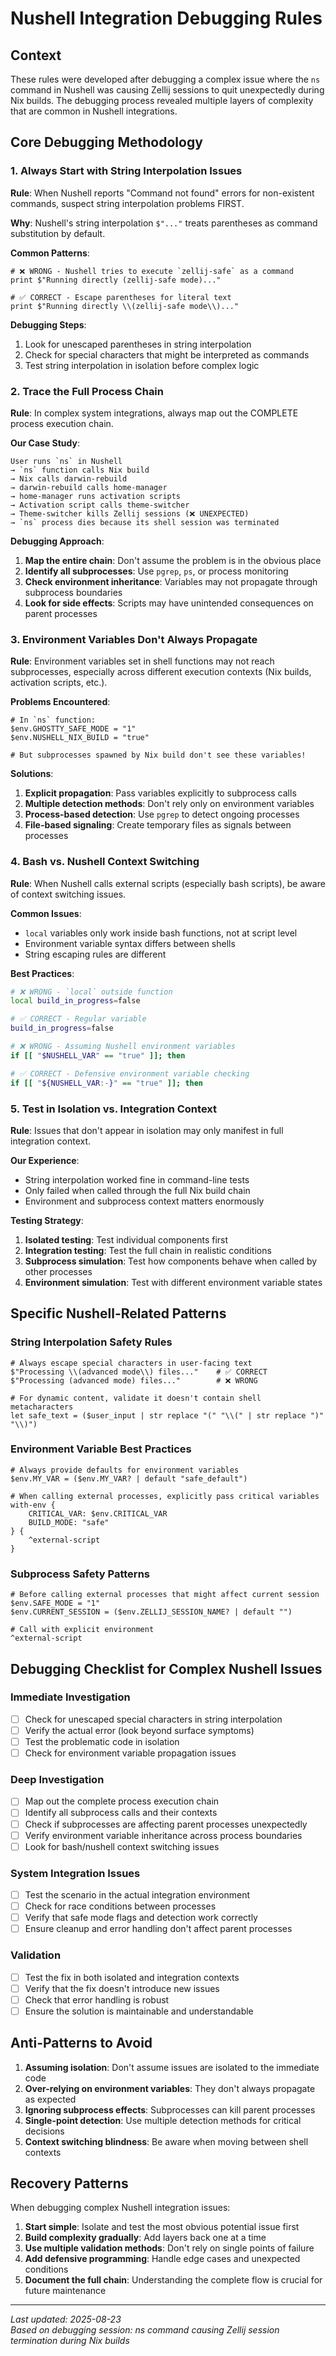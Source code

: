 # Nushell Integration Debugging Rules

## Context
These rules were developed after debugging a complex issue where the `ns` command in Nushell was causing Zellij sessions to quit unexpectedly during Nix builds. The debugging process revealed multiple layers of complexity that are common in Nushell integrations.

## Core Debugging Methodology

### 1. **Always Start with String Interpolation Issues**
**Rule**: When Nushell reports "Command not found" errors for non-existent commands, suspect string interpolation problems FIRST.

**Why**: Nushell's string interpolation `$"..."` treats parentheses as command substitution by default.

**Common Patterns**:
```nushell
# ❌ WRONG - Nushell tries to execute `zellij-safe` as a command
print $"Running directly (zellij-safe mode)..."

# ✅ CORRECT - Escape parentheses for literal text
print $"Running directly \\(zellij-safe mode\\)..."
```

**Debugging Steps**:
1. Look for unescaped parentheses in string interpolation
2. Check for special characters that might be interpreted as commands
3. Test string interpolation in isolation before complex logic

### 2. **Trace the Full Process Chain**
**Rule**: In complex system integrations, always map out the COMPLETE process execution chain.

**Our Case Study**:
```
User runs `ns` in Nushell 
→ `ns` function calls Nix build
→ Nix calls darwin-rebuild
→ darwin-rebuild calls home-manager
→ home-manager runs activation scripts
→ Activation script calls theme-switcher
→ Theme-switcher kills Zellij sessions (❌ UNEXPECTED)
→ `ns` process dies because its shell session was terminated
```

**Debugging Approach**:
1. **Map the entire chain**: Don't assume the problem is in the obvious place
2. **Identify all subprocesses**: Use `pgrep`, `ps`, or process monitoring
3. **Check environment inheritance**: Variables may not propagate through subprocess boundaries
4. **Look for side effects**: Scripts may have unintended consequences on parent processes

### 3. **Environment Variables Don't Always Propagate**
**Rule**: Environment variables set in shell functions may not reach subprocesses, especially across different execution contexts (Nix builds, activation scripts, etc.).

**Problems Encountered**:
```nushell
# In `ns` function:
$env.GHOSTTY_SAFE_MODE = "1"
$env.NUSHELL_NIX_BUILD = "true"

# But subprocesses spawned by Nix build don't see these variables!
```

**Solutions**:
1. **Explicit propagation**: Pass variables explicitly to subprocess calls
2. **Multiple detection methods**: Don't rely only on environment variables
3. **Process-based detection**: Use `pgrep` to detect ongoing processes
4. **File-based signaling**: Create temporary files as signals between processes

### 4. **Bash vs. Nushell Context Switching**
**Rule**: When Nushell calls external scripts (especially bash scripts), be aware of context switching issues.

**Common Issues**:
- `local` variables only work inside bash functions, not at script level
- Environment variable syntax differs between shells
- String escaping rules are different

**Best Practices**:
```bash
# ❌ WRONG - `local` outside function
local build_in_progress=false

# ✅ CORRECT - Regular variable
build_in_progress=false

# ❌ WRONG - Assuming Nushell environment variables
if [[ "$NUSHELL_VAR" == "true" ]]; then

# ✅ CORRECT - Defensive environment variable checking
if [[ "${NUSHELL_VAR:-}" == "true" ]]; then
```

### 5. **Test in Isolation vs. Integration Context**
**Rule**: Issues that don't appear in isolation may only manifest in full integration context.

**Our Experience**:
- String interpolation worked fine in command-line tests
- Only failed when called through the full Nix build chain
- Environment and subprocess context matters enormously

**Testing Strategy**:
1. **Isolated testing**: Test individual components first
2. **Integration testing**: Test the full chain in realistic conditions
3. **Subprocess simulation**: Test how components behave when called by other processes
4. **Environment simulation**: Test with different environment variable states

## Specific Nushell-Related Patterns

### String Interpolation Safety Rules
```nushell
# Always escape special characters in user-facing text
$"Processing \\(advanced mode\\) files..."    # ✅ CORRECT
$"Processing (advanced mode) files..."        # ❌ WRONG

# For dynamic content, validate it doesn't contain shell metacharacters
let safe_text = ($user_input | str replace "(" "\\(" | str replace ")" "\\)")
```

### Environment Variable Best Practices
```nushell
# Always provide defaults for environment variables
$env.MY_VAR = ($env.MY_VAR? | default "safe_default")

# When calling external processes, explicitly pass critical variables
with-env {
    CRITICAL_VAR: $env.CRITICAL_VAR
    BUILD_MODE: "safe"
} {
    ^external-script
}
```

### Subprocess Safety Patterns
```nushell
# Before calling external processes that might affect current session
$env.SAFE_MODE = "1"
$env.CURRENT_SESSION = ($env.ZELLIJ_SESSION_NAME? | default "")

# Call with explicit environment
^external-script
```

## Debugging Checklist for Complex Nushell Issues

### Immediate Investigation
- [ ] Check for unescaped special characters in string interpolation
- [ ] Verify the actual error (look beyond surface symptoms)
- [ ] Test the problematic code in isolation
- [ ] Check for environment variable propagation issues

### Deep Investigation  
- [ ] Map out the complete process execution chain
- [ ] Identify all subprocess calls and their contexts
- [ ] Check if subprocesses are affecting parent processes unexpectedly
- [ ] Verify environment variable inheritance across process boundaries
- [ ] Look for bash/nushell context switching issues

### System Integration Issues
- [ ] Test the scenario in the actual integration environment
- [ ] Check for race conditions between processes
- [ ] Verify that safe mode flags and detection work correctly
- [ ] Ensure cleanup and error handling don't affect parent processes

### Validation
- [ ] Test the fix in both isolated and integration contexts
- [ ] Verify that the fix doesn't introduce new issues
- [ ] Check that error handling is robust
- [ ] Ensure the solution is maintainable and understandable

## Anti-Patterns to Avoid

1. **Assuming isolation**: Don't assume issues are isolated to the immediate code
2. **Over-relying on environment variables**: They don't always propagate as expected
3. **Ignoring subprocess effects**: Subprocesses can kill parent processes
4. **Single-point detection**: Use multiple detection methods for critical decisions
5. **Context switching blindness**: Be aware when moving between shell contexts

## Recovery Patterns

When debugging complex Nushell integration issues:

1. **Start simple**: Isolate and test the most obvious potential issue first
2. **Build complexity gradually**: Add layers back one at a time
3. **Use multiple validation methods**: Don't rely on single points of failure
4. **Add defensive programming**: Handle edge cases and unexpected conditions
5. **Document the full chain**: Understanding the complete flow is crucial for future maintenance

---

*Last updated: 2025-08-23*  
*Based on debugging session: ns command causing Zellij session termination during Nix builds*
